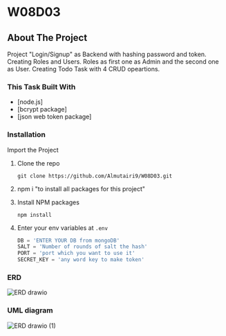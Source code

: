 # W08D03

## About The Project

Project "Login/Signup" as Backend with hashing password and token.
Creating Roles and Users.
Roles as first one as Admin and the second one as User.
Creating Todo Task with 4 CRUD opeartions.


### This Task Built With

* [node.js]
* [bcrypt package]
* [json web token package] 


### Installation

Import the Project


1. Clone the repo
   ```
   git clone https://github.com/Almutairi9/W08D03.git 
   ```
2. npm i "to install all packages for this project"

3. Install NPM packages
   ```
   npm install
   ```
4. Enter your env variables at `.env`
   ```js
   DB = 'ENTER YOUR DB from mongoDB'
   SALT = 'Number of rounds of salt the hash'
   PORT = 'port which you want to use it'
   SECRET_KEY = 'any word key to make token'
   ```
### ERD 
![ERD drawio](https://user-images.githubusercontent.com/92248041/145262035-9fada397-e44e-4539-a0a9-00fd3081ef54.png) 


### UML diagram 
![ERD drawio (1)](https://user-images.githubusercontent.com/92248041/145269287-33b38b08-5d9f-4474-a63e-3b6bc07c8576.png)


